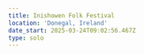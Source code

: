 ```yaml
---
title: Inishowen Folk Festival
location: 'Donegal, Ireland'
date_start: 2025-03-24T09:02:56.467Z
type: solo
---
```


